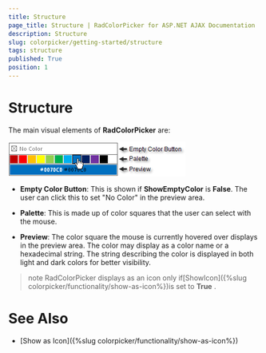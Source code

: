 ```yaml
---
title: Structure
page_title: Structure | RadColorPicker for ASP.NET AJAX Documentation
description: Structure
slug: colorpicker/getting-started/structure
tags: structure
published: True
position: 1
---
```


# Structure





The main visual elements of **RadColorPicker** are:
 

![](images/colorpicker-overview007.png)

* **Empty Color Button**: This is shown if **ShowEmptyColor** is **False**. The user can click this to set "No Color" in the preview area.

* **Palette**: This is made up of color squares that the user can select with the mouse.

* **Preview**: The color square the mouse is currently hovered over displays in the preview area. The color may display as a color name or a hexadecimal string. The string describing the color is displayed in both light and dark colors for better visibility.

>note RadColorPicker displays as an icon only if[ShowIcon]({%slug colorpicker/functionality/show-as-icon%})is set to **True** .



# See Also

 * [Show as Icon]({%slug colorpicker/functionality/show-as-icon%})
